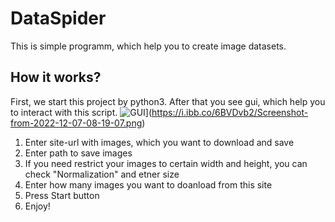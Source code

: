 # DataSpider
This is simple programm, which help you to create image datasets.
## How it works?
First, we start this project by python3. After that you see gui, which help you to interact with this script.
![GUI]([https://ibb.co/PQ31T4R)](https://i.ibb.co/6BVDvb2/Screenshot-from-2022-12-07-08-19-07.png)
1. Enter site-url with images, which you want to download and save
2. Enter path to save images
3. If you need restrict your images to certain width and height, you can check "Normalization" and etner size 
4. Enter how many images you want to doanload from this site
5. Press Start button
6. Enjoy!

